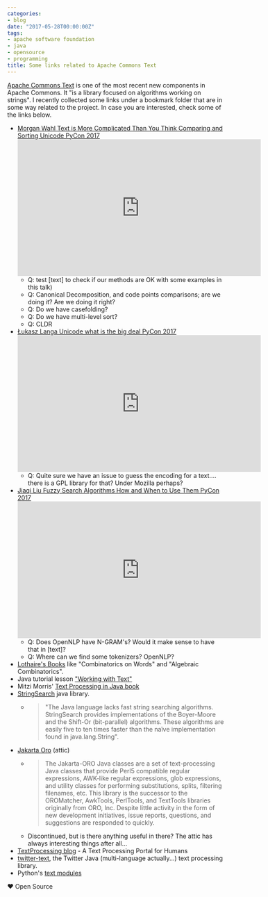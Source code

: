 ```yaml
---
categories:
- blog
date: "2017-05-28T00:00:00Z"
tags:
- apache software foundation
- java
- opensource
- programming
title: Some links related to Apache Commons Text
---
```


[Apache Commons Text](http://commons.apache.org/proper/commons-text/) is one of the most recent new components in Apache Commons. It "is a library focused on algorithms working on strings". I recently collected some links
under a bookmark folder that are in some way related to the project. In case you are interested,
check some of the links below.

* [Morgan Wahl Text is More Complicated Than You Think Comparing and Sorting Unicode PyCon 2017](https://www.youtube.com/watch?v=bx3NOoroV-M) <iframe width="560" height="315" src="https://www.youtube.com/embed/bx3NOoroV-M?rel=0" frameborder="0" allowfullscreen></iframe>
    * Q: test [text] to check if our methods are OK with some examples in this talk)
    * Q: Canonical Decomposition, and code points comparisons; are we doing it? Are we doing it right?
    * Q: Do we have casefolding?
    * Q: Do we have multi-level sort?
    * Q: CLDR
* [Łukasz Langa Unicode what is the big deal PyCon 2017](https://www.youtube.com/watch?v=7m5JA3XaZ4k) <iframe width="560" height="315" src="https://www.youtube.com/embed/7m5JA3XaZ4k?rel=0" frameborder="0" allowfullscreen></iframe>
    * Q: Quite sure we have an issue to guess the encoding for a text.... there is a GPL library for that? Under Mozilla perhaps?
* [Jiaqi Liu Fuzzy Search Algorithms How and When to Use Them PyCon 2017](https://www.youtube.com/watch?v=kTS2b6pGElE) <iframe width="560" height="315" src="https://www.youtube.com/embed/kTS2b6pGElE?rel=0" frameborder="0" allowfullscreen></iframe>
    * Q: Does OpenNLP have N-GRAM's? Would it make sense to have that in [text]?
    * Q: Where can we find some tokenizers? OpenNLP?
* [Lothaire's Books](http://www-igm.univ-mlv.fr/~berstel/Lothaire/) like "Combinatorics on Words" and "Algebraic Combinatorics".
* Java tutorial lesson ["Working with Text"](https://docs.oracle.com/javase/tutorial/i18n/text/)
* Mitzi Morris' [Text Processing in Java book](https://www.amazon.com/Text-Processing-Java-Mitzi-Morris/dp/0988208725)
* [StringSearch](http://johannburkard.de/software/stringsearch/) java library.
    * <blockquote>"The Java language lacks fast string searching algorithms. StringSearch provides implementations of the Boyer-Moore and the Shift-Or (bit-parallel) algorithms. These algorithms are easily five to ten times faster than the na&iuml;ve implementation found in java.lang.String".</blockquote>
* [Jakarta Oro](https://jakarta.apache.org/oro/) (attic)
    * <blockquote>The Jakarta-ORO Java classes are a set of text-processing Java classes that provide Perl5 compatible regular expressions, AWK-like regular expressions, glob expressions, and utility classes for performing substitutions, splits, filtering filenames, etc. This library is the successor to the OROMatcher, AwkTools, PerlTools, and TextTools libraries originally from ORO, Inc. Despite little activity in the form of new development initiatives, issue reports, questions, and suggestions are responded to quickly.</blockquote>
    * Discontinued, but is there anything useful in there? The attic has always interesting things after all...
* [TextProcessing blog](http://textprocessing.org/) - A Text Processing Portal for Humans
* [twitter-text](https://github.com/twitter/twitter-text), the Twitter Java (multi-language actually...) text processing library.
* Python's [text modules](https://docs.python.org/3/library/text.html)

&hearts; Open Source
